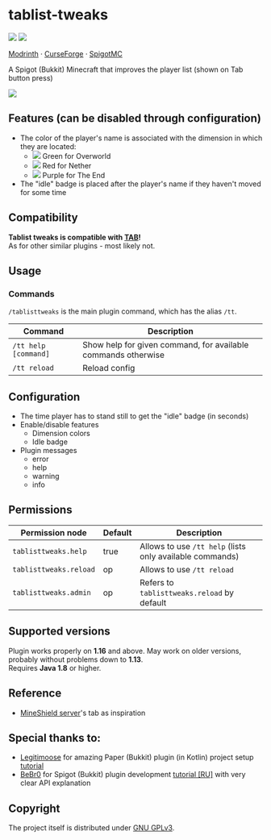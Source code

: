 # tablist-tweaks

![](https://img.shields.io/badge/MINECRAFT-1.16+-966C4A?style=for-the-badge&labelColor=53AC56)
![](https://img.shields.io/badge/JAVA-1.8+-5283A2?style=for-the-badge&labelColor=E86F00)

[Modrinth](https://modrinth.com/plugin/tablist-tweaks) ·
[CurseForge](https://www.curseforge.com/minecraft/bukkit-plugins/tablist-tweaks) ·
[SpigotMC](https://www.spigotmc.org/resources/tablist-tweaks.109018)

A Spigot (Bukkit) Minecraft that improves the player list (shown on Tab button press)



![](https://cdn.modrinth.com/data/MDSeFHTz/images/d9c0e5e978036931665b3d4dcb894899764e4465.png)


## Features (can be disabled through configuration)

- The color of the player's name is associated with the dimension in which they are located:
  - ![](https://via.placeholder.com/15/55ff55/55ff55.png) Green for Overworld
  - ![](https://via.placeholder.com/15/ff5555/ff5555.png) Red for Nether
  - ![](https://via.placeholder.com/15/ff55ff/ff55ff.png) Purple for The End
- The "idle" badge is placed after the player's name if they haven't moved for some time


## Compatibility
**Tablist tweaks is compatible with [TAB](https://modrinth.com/plugin/tab-was-taken)!**  
As for other similar plugins - most likely not.


## Usage

### Commands

`/tablisttweaks` is the main plugin command, which has the alias `/tt`.

| Command              | Description                                                   |
|----------------------|---------------------------------------------------------------|
| `/tt help [command]` | Show help for given command, for available commands otherwise |
| `/tt reload`         | Reload config                                                 |


## Configuration

- The time player has to stand still to get the "idle" badge (in seconds)
- Enable/disable features
  - Dimension colors
  - Idle badge
- Plugin messages
  - error
  - help
  - warning
  - info


## Permissions

| Permission node        | Default | Description                                               |
|------------------------|---------|-----------------------------------------------------------|
| `tablisttweaks.help`   | true    | Allows to use `/tt help` (lists only available commands)  |
| `tablisttweaks.reload` | op      | Allows to use `/tt reload`                                |
| `tablisttweaks.admin`  | op      | Refers to `tablisttweaks.reload` by default               |


## Supported versions
Plugin works properly on **1.16** and above. May work on older versions, probably without problems down to **1.13**.  
Requires **Java 1.8** or higher.


## Reference

- [MineShield server](https://shield.land/mineshield)'s tab as inspiration


## Special thanks to:

- [Legitimoose](https://www.youtube.com/c/Legitimoose) for amazing Paper (Bukkit) plugin (in Kotlin) project setup [tutorial](https://youtu.be/5DBJcz0ceaw)
- [BeBr0](https://www.youtube.com/c/BeBr0) for Spigot (Bukkit) plugin development [tutorial [RU]](https://youtube.com/playlist?list=PLlLq-eYkh0bB_uyZN4NdzkxLBs9glZmIT) with very clear API explanation


## Copyright

The project itself is distributed under [GNU GPLv3](./LICENSE).

